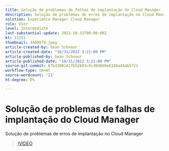 ```yaml
---
title: Solução de problemas de falhas de implantação do Cloud Manager
description: Solução de problemas de erros de implantação no Cloud Manager
solution: Experience Manager Cloud Manager
role: User
level: Intermediate
last-substantial-update: 2022-10-31T00:00:00Z
kt: 11251
thumbnail: 3409878.jpeg
article-created-by: Sean Schnoor
article-created-date: "10/31/2022 3:21:00 PM"
article-published-by: Sean Schnoor
article-published-date: "10/31/2022 3:21:00 PM"
source-git-commit: 67bd3801417b52683c0cd0d669e6104a44ab5721
workflow-type: tm+mt
source-wordcount: '22'
ht-degree: 0%

---
```



# Solução de problemas de falhas de implantação do Cloud Manager

Solução de problemas de erros de implantação no Cloud Manager

>[!VIDEO](https://video.tv.adobe.com/v/3409878/?quality=12&learn=on)
